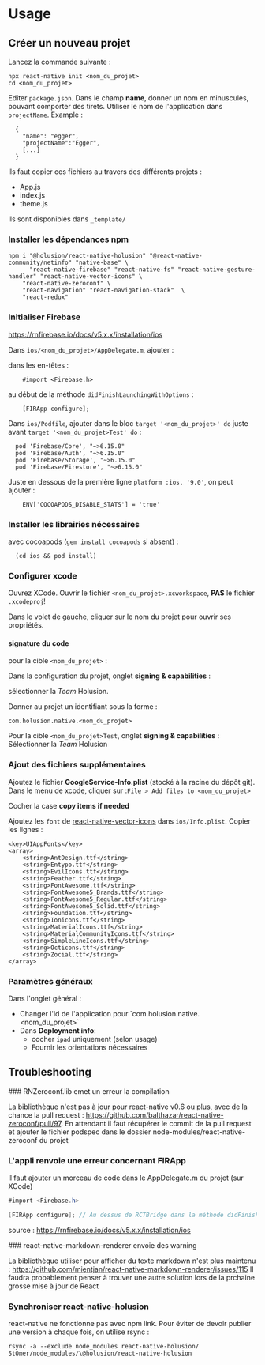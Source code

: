 # Usage

## Créer un nouveau projet

Lancez la commande suivante :

```
npx react-native init <nom_du_projet>
cd <nom_du_projet>
```

Editer `package.json`. Dans le champ **name**, donner un nom en minuscules, pouvant comporter des tirets. Utiliser le nom de l'application dans `projectName`. Example : 

```
  {
    "name": "egger",
    "projectName":"Egger",
    [...]
  }
```

Ils faut copier ces fichiers au travers des différents projets :

- App.js
- index.js
- theme.js

Ils sont disponibles dans `_template/`


### Installer les dépendances npm

```
npm i "@holusion/react-native-holusion" "@react-native-community/netinfo" "native-base" \
      "react-native-firebase" "react-native-fs" "react-native-gesture-handler" "react-native-vector-icons" \
    "react-native-zeroconf" \
    "react-navigation" "react-navigation-stack"  \
    "react-redux"
```


### Initialiser Firebase

https://rnfirebase.io/docs/v5.x.x/installation/ios

Dans `ios/<nom_du_projet>/AppDelegate.m`, ajouter :

dans les en-têtes :

```
    #import <Firebase.h>
```

au début de la méthode `didFinishLaunchingWithOptions` :

```
    [FIRApp configure];
```

Dans `ios/Podfile`, ajouter dans le bloc `target '<nom_du_projet>' do` juste avant `target '<nom_du_projet>Test' do` :

```
  pod 'Firebase/Core', "~>6.15.0"
  pod 'Firebase/Auth', "~>6.15.0"
  pod 'Firebase/Storage', "~>6.15.0"
  pod 'Firebase/Firestore', "~>6.15.0"
```

Juste en dessous de la première ligne `platform :ios, '9.0'`, on peut ajouter : 

```
    ENV['COCOAPODS_DISABLE_STATS'] = 'true'
```

### Installer les librairies nécessaires

avec cocoapods (`gem install cocoapods` si absent) :

```
  (cd ios && pod install)
```

### Configurer xcode

Ouvrez XCode. Ouvrir le fichier `<nom_du_projet>.xcworkspace`, **PAS** le fichier `.xcodeproj`!

Dans le volet de gauche, cliquer sur le nom du projet pour ouvrir ses propriétés.

#### signature du code

pour la cible `<nom_du_projet>` :

Dans la configuration du projet, onglet **signing & capabilities** :

sélectionner la *Team* Holusion. 

Donner au projet un identifiant sous la forme :

```
com.holusion.native.<nom_du_projet>
```

Pour la cible `<nom_du_projet>Test`, onglet **signing & capabilities** : Sélectionner la *Team* Holusion

### Ajout des fichiers supplémentaires

Ajoutez le fichier **GoogleService-Info.plist** (stocké à la racine du dépôt git). Dans le menu de xcode, cliquer sur :`File > Add files to <nom_du_projet>`

Cocher la case **copy items if needed**


Ajoutez les `font` de [react-native-vector-icons](https://github.com/oblador/react-native-vector-icons) dans `ios/Info.plist`. Copier les lignes : 
```
<key>UIAppFonts</key>
<array>
    <string>AntDesign.ttf</string>
    <string>Entypo.ttf</string>
    <string>EvilIcons.ttf</string>
    <string>Feather.ttf</string>
    <string>FontAwesome.ttf</string>
    <string>FontAwesome5_Brands.ttf</string>
    <string>FontAwesome5_Regular.ttf</string>
    <string>FontAwesome5_Solid.ttf</string>
    <string>Foundation.ttf</string>
    <string>Ionicons.ttf</string>
    <string>MaterialIcons.ttf</string>
    <string>MaterialCommunityIcons.ttf</string>
    <string>SimpleLineIcons.ttf</string>
    <string>Octicons.ttf</string>
    <string>Zocial.ttf</string>
</array>
```

### Paramètres généraux

Dans l'onglet général :

- Changer l'id de l'application pour `com.holusion.native.<nom_du_projet>``
- Dans **Deployment info**:
    - cocher `ipad` uniquement (selon usage)
    - Fournir les orientations nécessaires



## Troubleshooting

### RNZeroconf.lib emet un erreur  la compilation

La bibliothèque n'est pas à jour pour react-native v0.6 ou plus, avec de la chance la pull request : https://github.com/balthazar/react-native-zeroconf/pull/97. En attendant il
faut récupérer le commit de la pull request et ajouter le fichier podspec dans le dossier node-modules/react-native-zeroconf du projet

### L'appli renvoie une erreur concernant FIRApp

Il faut ajouter un morceau de code dans le AppDelegate.m du projet (sur XCode)

```c#
#import <Firebase.h>

[FIRApp configure]; // Au dessus de RCTBridge dans la méthode didFinishLaunchingWithOptions
```

source : https://rnfirebase.io/docs/v5.x.x/installation/ios

### react-native-markdown-renderer envoie des warning

La bibliothèque utiliser pour afficher du texte markdown n'est plus maintenu : https://github.com/mientjan/react-native-markdown-renderer/issues/115
Il faudra probablement penser à trouver une autre solution lors de la prchaine grosse mise à jour de React

### Synchroniser react-native-holusion

react-native ne fonctionne pas avec npm link. Pour éviter de devoir publier une version à chaque fois, on utilise rsync :

    rsync -a --exclude node_modules react-native-holusion/ StOmer/node_modules/\@holusion/react-native-holusion